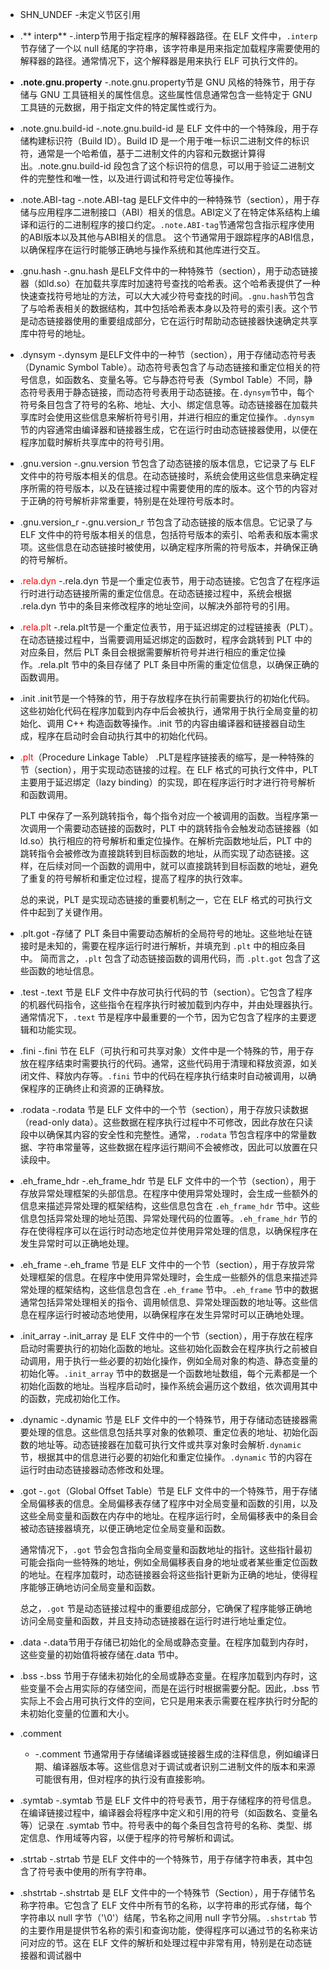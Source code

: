 - SHN_UNDEF 
	-未定义节区引用
- .** interp**
	-.interp节用于指定程序的解释器路径。在 ELF 文件中，`.interp` 节存储了一个以 null 结尾的字符串，该字符串是用来指定加载程序需要使用的解释器的路径。通常情况下，这个解释器是用来执行 ELF 可执行文件的。
- **.note.gnu.property**
	-.note.gnu.property节是 GNU 风格的特殊节，用于存储与 GNU 工具链相关的属性信息。这些属性信息通常包含一些特定于 GNU 工具链的元数据，用于指定文件的特定属性或行为。
- .note.gnu.build-id
	-.note.gnu.build-id 是 ELF 文件中的一个特殊段，用于存储构建标识符（Build ID）。Build ID 是一个用于唯一标识二进制文件的标识符，通常是一个哈希值，基于二进制文件的内容和元数据计算得出。.note.gnu.build-id 段包含了这个标识符的信息，可以用于验证二进制文件的完整性和唯一性，以及进行调试和符号定位等操作。
- .note.ABI-tag 
	-.note.ABI-tag 是ELF文件中的一种特殊节（section），用于存储与应用程序二进制接口（ABI）相关的信息。ABI定义了在特定体系结构上编译和运行的二进制程序的接口约定。`.note.ABI-tag`节通常包含指示程序使用的ABI版本以及其他与ABI相关的信息。
	这个节通常用于跟踪程序的ABI信息，以确保程序在运行时能够正确地与操作系统和其他库进行交互。
- .gnu.hash
	-.gnu.hash 是ELF文件中的一种特殊节（section），用于动态链接器（如ld.so）在加载共享库时加速符号查找的哈希表。这个哈希表提供了一种快速查找符号地址的方法，可以大大减少符号查找的时间。`.gnu.hash`节包含了与哈希表相关的数据结构，其中包括哈希表本身以及符号的索引表。这个节是动态链接器使用的重要组成部分，它在运行时帮助动态链接器快速确定共享库中符号的地址。
- .dynsym
	-.dynsym 是ELF文件中的一种节（section），用于存储动态符号表（Dynamic Symbol Table）。动态符号表包含了与动态链接和重定位相关的符号信息，如函数名、变量名等。它与静态符号表（Symbol Table）不同，静态符号表用于静态链接，而动态符号表用于动态链接。在`.dynsym`节中，每个符号条目包含了符号的名称、地址、大小、绑定信息等。动态链接器在加载共享库时会使用这些信息来解析符号引用，并进行相应的重定位操作。`.dynsym`节的内容通常由编译器和链接器生成，它在运行时由动态链接器使用，以便在程序加载时解析共享库中的符号引用。
- .gnu.version
	-.gnu.version 节包含了动态链接的版本信息，它记录了与 ELF 文件中的符号版本相关的信息。在动态链接时，系统会使用这些信息来确定程序所需的符号版本，以及在链接过程中需要使用的库的版本。这个节的内容对于正确的符号解析非常重要，特别是在处理符号版本时。
- .gnu.version_r
	-.gnu.version_r 节包含了动态链接的版本信息。它记录了与 ELF 文件中的符号版本相关的信息，包括符号版本的索引、哈希表和版本需求项。这些信息在动态链接时被使用，以确定程序所需的符号版本，并确保正确的符号解析。
- <font color="#ff0000">.rela.dyn</font>
	-.rela.dyn 节是一个重定位表节，用于动态链接。它包含了在程序运行时进行动态链接所需的重定位信息。在动态链接过程中，系统会根据 .rela.dyn 节中的条目来修改程序的地址空间，以解决外部符号的引用。
- <font color="#ff0000">.rela.plt </font>
	-.rela.plt节是一个重定位表节，用于延迟绑定的过程链接表（PLT）。在动态链接过程中，当需要调用延迟绑定的函数时，程序会跳转到 PLT 中的对应条目，然后 PLT 条目会根据需要解析符号并进行相应的重定位操作。.rela.plt 节中的条目存储了 PLT 条目中所需的重定位信息，以确保正确的函数调用。
- .init 
	.init节是一个特殊的节，用于存放程序在执行前需要执行的初始化代码。这些初始化代码在程序加载到内存中后会被执行，通常用于执行全局变量的初始化、调用 C++ 构造函数等操作。.init 节的内容由编译器和链接器自动生成，程序在启动时会自动执行其中的初始化代码。
- <font color="#ff0000">.plt</font>（Procedure Linkage Table）
	.PLT是程序链接表的缩写，是一种特殊的节（section），用于实现动态链接的过程。在 ELF 格式的可执行文件中，PLT 主要用于延迟绑定（lazy binding）的实现，即在程序运行时才进行符号解析和函数调用。
	
	PLT 中保存了一系列跳转指令，每个指令对应一个被调用的函数。当程序第一次调用一个需要动态链接的函数时，PLT 中的跳转指令会触发动态链接器（如 ld.so）执行相应的符号解析和重定位操作。在解析完函数地址后，PLT 中的跳转指令会被修改为直接跳转到目标函数的地址，从而实现了动态链接。这样，在后续对同一个函数的调用中，就可以直接跳转到目标函数的地址，避免了重复的符号解析和重定位过程，提高了程序的执行效率。
	
	总的来说，PLT 是实现动态链接的重要机制之一，它在 ELF 格式的可执行文件中起到了关键作用。
- .plt.got
	-存储了 PLT 条目中需要动态解析的全局符号的地址。这些地址在链接时是未知的，需要在程序运行时进行解析，并填充到 `.plt` 中的相应条目中。
    简而言之，`.plt` 包含了动态链接函数的调用代码，而 `.plt.got` 包含了这些函数的地址信息。
- .test
	-.text 节是 ELF 文件中存放可执行代码的节（section）。它包含了程序的机器代码指令，这些指令在程序执行时被加载到内存中，并由处理器执行。通常情况下，`.text` 节是程序中最重要的一个节，因为它包含了程序的主要逻辑和功能实现。
- .fini
	-.fini 节在 ELF（可执行和可共享对象）文件中是一个特殊的节，用于存放在程序结束时需要执行的代码。通常，这些代码用于清理和释放资源，如关闭文件、释放内存等。`.fini` 节中的代码在程序执行结束时自动被调用，以确保程序的正确终止和资源的正确释放。
- .rodata
	-.rodata 节是 ELF 文件中的一个节（section），用于存放只读数据（read-only data）。这些数据在程序执行过程中不可修改，因此存放在只读段中以确保其内容的安全性和完整性。通常，`.rodata` 节包含程序中的常量数据、字符串常量等，这些数据在程序运行期间不会被修改，因此可以放置在只读段中。
- .eh_frame_hdr
	-.eh_frame_hdr 节是 ELF 文件中的一个节（section），用于存放异常处理框架的头部信息。在程序中使用异常处理时，会生成一些额外的信息来描述异常处理的框架结构，这些信息包含在 `.eh_frame_hdr` 节中。这些信息包括异常处理的地址范围、异常处理代码的位置等。`.eh_frame_hdr` 节的存在使得程序可以在运行时动态地定位并使用异常处理的信息，以确保程序在发生异常时可以正确地处理。
- .eh_frame
	-.eh_frame 节是 ELF 文件中的一个节（section），用于存放异常处理框架的信息。在程序中使用异常处理时，会生成一些额外的信息来描述异常处理的框架结构，这些信息包含在 `.eh_frame` 节中。`.eh_frame` 节中的数据通常包括异常处理相关的指令、调用帧信息、异常处理函数的地址等。这些信息在程序运行时被动态地使用，以确保程序在发生异常时可以正确地处理。
- .init_array
	-.init_array 是 ELF 文件中的一个节（section），用于存放在程序启动时需要执行的初始化函数的地址。这些初始化函数会在程序执行之前被自动调用，用于执行一些必要的初始化操作，例如全局对象的构造、静态变量的初始化等。`.init_array` 节中的数据是一个函数地址数组，每个元素都是一个初始化函数的地址。当程序启动时，操作系统会遍历这个数组，依次调用其中的函数，完成初始化工作。
- .dynamic
	-.dynamic 节是 ELF 文件中的一个特殊节，用于存储动态链接器需要处理的信息。这些信息包括共享对象的依赖项、重定位表的地址、初始化函数的地址等。动态链接器在加载可执行文件或共享对象时会解析`.dynamic` 节，根据其中的信息进行必要的初始化和重定位操作。`.dynamic` 节的内容在运行时由动态链接器动态修改和处理。
- .got
	-`.got`（Global Offset Table）节是 ELF 文件中的一个特殊节，用于存储全局偏移表的信息。全局偏移表存储了程序中对全局变量和函数的引用，以及这些全局变量和函数在内存中的地址。在程序运行时，全局偏移表中的条目会被动态链接器填充，以便正确地定位全局变量和函数。
	
	通常情况下，`.got` 节会包含指向全局变量和函数地址的指针。这些指针最初可能会指向一些特殊的地址，例如全局偏移表自身的地址或者某些重定位函数的地址。在程序加载时，动态链接器会将这些指针更新为正确的地址，使得程序能够正确地访问全局变量和函数。
	
	总之，`.got` 节是动态链接过程中的重要组成部分，它确保了程序能够正确地访问全局变量和函数，并且支持动态链接器在运行时进行地址重定位。
- .data 
	-.data节用于存储已初始化的全局或静态变量。在程序加载到内存时，这些变量的初始值将被存储在.data 节中。
- .bss
	-.bss 节用于存储未初始化的全局或静态变量。在程序加载到内存时，这些变量不会占用实际的存储空间，而是在运行时根据需要分配。因此，.bss 节实际上不会占用可执行文件的空间，它只是用来表示需要在程序执行时分配的未初始化变量的位置和大小。
- .comment
	-  -.comment 节通常用于存储编译器或链接器生成的注释信息，例如编译日期、编译器版本等。这些信息对于调试或者识别二进制文件的版本和来源可能很有用，但对程序的执行没有直接影响。
- .symtab
	-.symtab 节是 ELF 文件中的符号表节，用于存储程序的符号信息。在编译链接过程中，编译器会将程序中定义和引用的符号（如函数名、变量名等）记录在 .symtab 节中。符号表中的每个条目包含符号的名称、类型、绑定信息、作用域等内容，以便于程序的符号解析和调试。
- .strtab
	-.strtab 节是 ELF 文件中的一个特殊节，用于存储字符串表，其中包含了符号表中使用的所有字符串。
- .shstrtab
	-.shstrtab 是 ELF 文件中的一个特殊节（Section），用于存储节名称字符串。它包含了 ELF 文件中所有节的名称，以字符串的形式存储，每个字符串以 null 字节（'\0'）结尾，节名称之间用 null 字节分隔。`.shstrtab` 节的主要作用是提供节名称的索引和查询功能，使得程序可以通过节的名称来访问对应的节。这在 ELF 文件的解析和处理过程中非常有用，特别是在动态链接器和调试器中